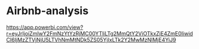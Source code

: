 # Airbnb-analysis
https://app.powerbi.com/view?r=eyJrIjoiZmIwY2FmNzYtYzRjMC00YTliLTg2MmQtY2ViOTkxZjE4ZmE0IiwidCI6IjMzZTVjNjU5LTVhNmMtNDk5ZS05YjIxLTk2Y2MwMzNlMjE4YiJ9
